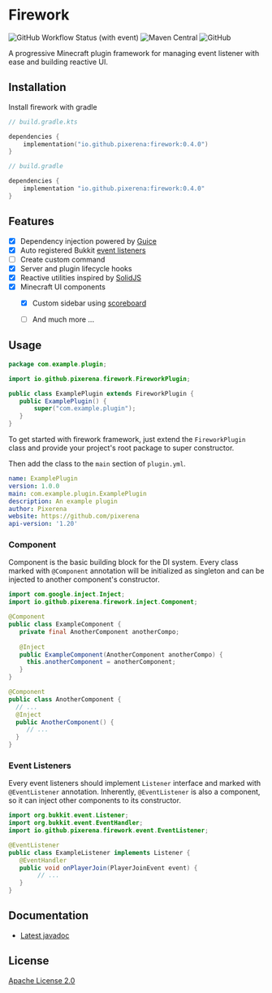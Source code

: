# Firework

![GitHub Workflow Status (with event)](https://img.shields.io/github/actions/workflow/status/pixerena/firework/gradle.yml?logo=github)
![Maven Central](https://img.shields.io/maven-central/v/io.github.pixerena/firework?label=maven%20central&color=blue)
![GitHub](https://img.shields.io/github/license/pixerena/firework)


A progressive Minecraft plugin framework for managing event listener with ease and building reactive UI.

## Installation

Install firework with gradle

```kotlin
// build.gradle.kts

dependencies {
    implementation("io.github.pixerena:firework:0.4.0")
}
```

```groovy
// build.gradle

dependencies {
    implementation "io.github.pixerena:firework:0.4.0"
}
```



## Features

- [x] Dependency injection powered by [Guice](https://github.com/google/guice)
- [x] Auto registered Bukkit [event listeners](https://jd.papermc.io/paper/1.20/org/bukkit/event/Listener.html)
- [ ] Create custom command
- [x] Server and plugin lifecycle hooks
- [x] Reactive utilities inspired by [SolidJS](https://www.solidjs.com/)
- [x] Minecraft UI components
    - [x] Custom sidebar using [scoreboard](https://jd.papermc.io/paper/1.20/org/bukkit/scoreboard/Scoreboard.html)
    - [ ] And much more ...



## Usage

```java
package com.example.plugin;

import io.github.pixerena.firework.FireworkPlugin;

public class ExamplePlugin extends FireworkPlugin {
   public ExamplePlugin() {
       super("com.example.plugin");
   }
}
```

To get started with firework framework, just extend the `FireworkPlugin` class and provide your project's root package to super constructor.

Then add the class to the `main` section of `plugin.yml`.

```yaml
name: ExamplePlugin
version: 1.0.0
main: com.example.plugin.ExamplePlugin
description: An example plugin
author: Pixerena
website: https://github.com/pixerena
api-version: '1.20'
```

### Component

Component is the basic building block for the DI system.
Every class marked with `@Component` annotation will be initialized as singleton and can be injected to another component's constructor.

```java
import com.google.inject.Inject;
import io.github.pixerena.firework.inject.Component;

@Component
public class ExampleComponent {
   private final AnotherComponent anotherCompo;
   
   @Inject
   public ExampleComponent(AnotherComponent anotherCompo) {
     this.anotherComponent = anotherComponent;
   }
}

@Component
public class AnotherComponent {
  // ...
  @Inject
  public AnotherComponent() {
     // ...
  }
}
```

### Event Listeners

Every event listeners should implement `Listener` interface and marked with `@EventListener` annotation.
Inherently, `@EventListener` is also a component, so it can inject other components to its constructor.

```java
import org.bukkit.event.Listener;
import org.bukkit.event.EventHandler;
import io.github.pixerena.firework.event.EventListener;

@EventListener
public class ExampleListener implements Listener {
   @EventHandler
   public void onPlayerJoin(PlayerJoinEvent event) {
        // ...
   }
}
```


## Documentation

- [Latest javadoc](https://javadoc.io/doc/io.github.pixerena/firework/latest/com.pixerena.firework/module-summary.html)

## License

[Apache License 2.0](https://www.apache.org/licenses/LICENSE-2.0)

